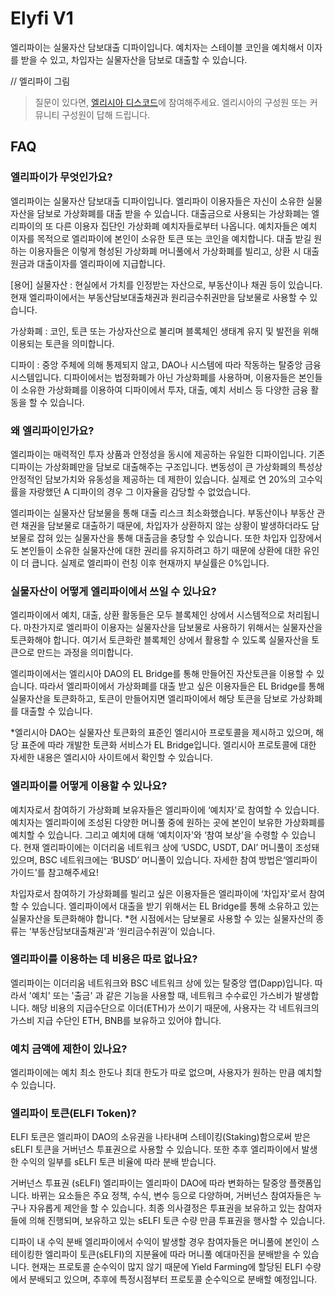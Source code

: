 # Elyfi V1

엘리파이는 실물자산 담보대출 디파이입니다. 예치자는 스테이블 코인을 예치해서 이자를 받을 수 있고, 차입자는 실물자산을 담보로 대출할 수 있습니다.

// 엘리파이 그림


> 질문이 있다면, [엘리시아 디스코드](https://discord.com/invite/d8zveNum7g)에 참여해주세요. 엘리시아의 구성원 또는 커뮤니티 구성원이 답해 드립니다.

## FAQ
### 엘리파이가 무엇인가요?
엘리파이는 실물자산 담보대출 디파이입니다. 엘리파이 이용자들은 자신이 소유한 실물자산을 담보로 가상화폐를 대출 받을 수 있습니다. 대출금으로 사용되는 가상화폐는 엘리파이의 또 다른 이용자 집단인 가상화폐 예치자들로부터 나옵니다. 예치자들은 예치 이자를 목적으로 엘리파이에 본인이 소유한 토큰 또는 코인을 예치합니다. 대출 받길 원하는 이용자들은 이렇게 형성된 가상화폐 머니풀에서 가상화폐를 빌리고, 상환 시 대출원금과 대출이자를 엘리파이에 지급합니다.

[용어]
실물자산 :
현실에서 가치를 인정받는 자산으로, 부동산이나 채권 등이 있습니다. 현재 엘리파이에서는 부동산담보대출채권과 원리금수취권만을 담보물로 사용할 수 있습니다.

가상화폐 :
코인, 토큰 또는 가상자산으로 불리며 블록체인 생태계 유지 및 발전을 위해 이용되는 토큰을 의미합니다.

디파이 :
중앙 주체에 의해 통제되지 않고, DAO나 시스템에 따라 작동하는 탈중앙 금융 시스템입니다. 디파이에서는 법정화폐가 아닌 가상화폐를 사용하며, 이용자들은 본인들이 소유한 가상화폐를 이용하여 디파이에서 투자, 대출, 예치 서비스 등 다양한 금융 활동을 할 수 있습니다.

### 왜 엘리파이인가요?
엘리파이는 매력적인 투자 상품과 안정성을 동시에 제공하는 유일한 디파이입니다. 기존 디파이는 가상화폐만을 담보로 대출해주는 구조입니다. 변동성이 큰 가상화폐의 특성상 안정적인 담보가치와 유동성을 제공하는 데 제한이 있습니다. 실제로 연 20%의 고수익률을 자랑했던 A 디파이의 경우 그 이자율을 감당할 수 없었습니다.

엘리파이는 실물자산 담보물을 통해 대출 리스크 최소화했습니다. 부동산이나 부동산 관련 채권을 담보물로 대출하기 때문에, 차입자가 상환하지 않는 상황이 발생하더라도 담보물로 잡혀 있는 실물자산을 통해 대출금을 충당할 수 있습니다. 또한 차입자 입장에서도 본인들이 소유한 실물자산에 대한 권리를 유지하려고 하기 때문에 상환에 대한 유인이 더 큽니다. 실제로 엘리파이 런칭 이후 현재까지 부실률은 0%입니다.

### 실물자산이 어떻게 엘리파이에서 쓰일 수 있나요?
엘리파이에서 예치, 대출, 상환 활동들은 모두 블록체인 상에서 시스템적으로 처리됩니다. 마찬가지로 엘리파이 이용자는 실물자산을 담보물로 사용하기 위해서는 실물자산을 토큰화해야 합니다. 여기서 토큰화란 블록체인 상에서 활용할 수 있도록 실물자산을 토큰으로 만드는 과정을 의미합니다.

엘리파이에서는 엘리시아 DAO의 EL Bridge를 통해 만들어진 자산토큰을 이용할 수 있습니다. 따라서 엘리파이에서 가상화폐를 대출 받고 싶은 이용자들은 EL Bridge를 통해 실물자산을 토큰화하고, 토큰이 만들어지면 엘리파이에서 해당 토큰을 담보로 가상화폐를 대출할 수 있습니다.

*엘리시아 DAO는 실물자산 토큰화의 표준인 엘리시아 프로토콜을 제시하고 있으며, 해당 표준에 따라 개발한 토큰화 서비스가 EL Bridge입니다. 엘리시아 프로토콜에 대한 자세한 내용은 엘리시아 사이트에서 확인할 수 있습니다.

### 엘리파이를 어떻게 이용할 수 있나요?
예치자로서 참여하기
가상화폐 보유자들은 엘리파이에 ‘예치자'로 참여할 수 있습니다. 예치자는 엘리파이에 조성된 다양한 머니풀 중에 원하는 곳에 본인이 보유한 가상화폐를 예치할 수 있습니다. 그리고 예치에 대해 ‘예치이자'와 ‘참여 보상'을 수령할 수 있습니다. 현재 엘리파이에는 이더리움 네트워크 상에 ‘USDC, USDT, DAI’ 머니풀이 조성돼 있으며, BSC 네트워크에는 ‘BUSD’ 머니풀이 있습니다. 자세한 참여 방법은‘엘리파이 가이드'를 참고해주세요!

차입자로서 참여하기
가상화폐를 빌리고 싶은 이용자들은 엘리파이에 ‘차입자'로서 참여할 수 있습니다. 엘리파이에서 대출을 받기 위해서는 EL Bridge를 통해 소유하고 있는 실물자산을 토큰화해야 합니다.
*현 시점에서는 담보물로 사용할 수 있는 실물자산의 종류는 ‘부동산담보대출채권'과 ‘원리금수취권’이 있습니다.

### 엘리파이를 이용하는 데 비용은 따로 없나요?
엘리파이는 이더리움 네트워크와 BSC 네트워크 상에 있는 탈중앙 앱(Dapp)입니다. 따라서 '예치' 또는 '출금' 과 같은 기능을 사용할 때, 네트워크 수수료인 가스비가 발생합니다. 해당 비용의 지급수단으로 이더(ETH)가 쓰이기 때문에, 사용자는 각 네트워크의 가스비 지급 수단인 ETH, BNB를 보유하고 있어야 합니다.

### 예치 금액에 제한이 있나요?
엘리파이에는 예치 최소 한도나 최대 한도가 따로 없으며, 사용자가 원하는 만큼 예치할 수 있습니다.

### 엘리파이 토큰(ELFI Token)?
ELFI 토큰은 엘리파이 DAO의 소유권을 나타내며 스테이킹(Staking)함으로써 받은 sELFI 토큰을 거버넌스 투표권으로 사용할 수 있습니다. 또한 추후 엘리파이에서 발생한 수익의 일부를 sELFI 토큰 비율에 따라 분배 받습니다.

거버넌스 투표권 (sELFI)
엘리파이는 엘리파이 DAO에 따라 변화하는 탈중앙 플랫폼입니다. 바뀌는 요소들은 주요 정책, 수식, 변수 등으로 다양하며, 거버넌스 참여자들은 누구나 자유롭게 제안을 할 수 있습니다. 최종 의사결정은 투표권을 보유하고 있는 참여자들에 의해 진행되며, 보유하고 있는 sELFI 토큰 수량 만큼 투표권을 행사할 수 있습니다.

디파이 내 수익 분배
엘리파이에서 수익이 발생할 경우 참여자들은 머니풀에 본인이 스테이킹한 엘리파이 토큰(sELFI)의 지분율에 따라 머니풀 예대마진을 분배받을 수 있습니다. 현재는 프로토콜 순수익이 많지 않기 때문에 Yield Farming에 할당된 ELFI 수량에서 분배되고 있으며, 추후에 특정시점부터 프로토콜 순수익으로 분배할 예정입니다.